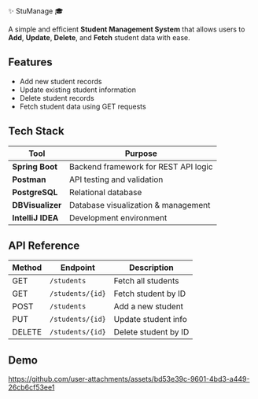 
✨ StuManage 🎓

A simple and efficient **Student Management System** that allows users to **Add**, **Update**, **Delete**, and **Fetch** student data with ease.



## Features

-  Add new student records  
-  Update existing student information  
-  Delete student records  
-  Fetch student data using GET requests


## Tech Stack

 Tool           | Purpose                               |
|----------------|----------------------------------------|
|  **Spring Boot**    | Backend framework for REST API logic |
|  **Postman**        | API testing and validation           |
|  **PostgreSQL**     | Relational database                  |
|  **DBVisualizer**   | Database visualization & management  |
|  **IntelliJ IDEA**  | Development environment   

## API Reference

| Method | Endpoint         | Description            |
|--------|------------------|------------------------|
| GET    | `/students`      | Fetch all students     |
| GET    | `/students/{id}` | Fetch student by ID    |
| POST   | `/students`      | Add a new student      |
| PUT    | `/students/{id}` | Update student info    |
| DELETE | `/students/{id}` | Delete student by ID   |






## Demo

https://github.com/user-attachments/assets/bd53e39c-9601-4bd3-a449-26cb6cf53ee1


